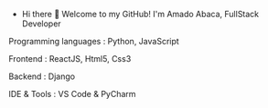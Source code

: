 -  Hi there 👋 Welcome to my GitHub! I'm Amado Abaca, FullStack Developer
<!-- - 👀 I’m interested in ...
- 🌱 I’m currently learning ...
- 💞️ I’m looking to collaborate on ...
- 📫 How to reach me ...
-  -->
Programming languages :
  Python,
  JavaScript

Frontend :
  ReactJS,
  Html5,
  Css3
  
  
Backend :
  Django

IDE & Tools :
VS Code & PyCharm
<!---
indalkumaryadav/indalkumaryadav is a ✨ special ✨ repository because its `README.md` (this file) appears on your GitHub profile.
You can click the Preview link to take a look at your changes.
--->
